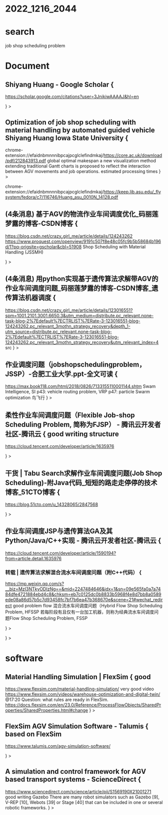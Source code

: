 # 2022_1216_2044
# search 
 job shop scheduling problem

# Document
## Shiyang Huang‬ - ‪Google Scholar‬ { 
https://scholar.google.com/citations?user=3JnikiwAAAAJ&hl=en

} >

## Optimization of job shop scheduling with material handling by automated guided vehicle Shiyang Huang Iowa State University { 
chrome-extension://efaidnbmnnnibpcajpcglclefindmkaj/https://core.ac.uk/download/pdf/212843913.pdf
global optimal makespan 
a new visualization method extending traditional Gantt charts is proposed to reflect the interaction between AGV movements and job operations. 
estimated processing times
} >

chrome-extension://efaidnbmnnnibpcajpcglclefindmkaj/https://keep.lib.asu.edu/_flysystem/fedora/c7/116746/Huang_asu_0010N_14128.pdf
## (4条消息) 基于AGV的物流作业车间调度优化_码丽莲梦露的博客-CSDN博客 { 
https://blog.csdn.net/crazy_girl_me/article/details/124243262
https://www.proquest.com/openview/9191c507f8e48c05fc9b5b58684b196d/1?pq-origsite=gscholar&cbl=51908
Shop Scheduling with Material Handling (JSSMH) 

} >


## (4条消息) 用python实现基于遗传算法求解带AGV的作业车间调度问题_码丽莲梦露的博客-CSDN博客_遗传算法机器调度 { 
https://blog.csdn.net/crazy_girl_me/article/details/123016551?spm=1001.2101.3001.6650.3&utm_medium=distribute.pc_relevant.none-task-blog-2%7Edefault%7ECTRLIST%7ERate-3-123016551-blog-124243262.pc_relevant_3mothn_strategy_recovery&depth_1-utm_source=distribute.pc_relevant.none-task-blog-2%7Edefault%7ECTRLIST%7ERate-3-123016551-blog-124243262.pc_relevant_3mothn_strategy_recovery&utm_relevant_index=4
src
} >

## 作业调度问题（jobshopschedulingproblem，JSSP）-合肥工业大学.ppt-全文可读 { 
https://max.book118.com/html/2018/0826/7133155110001144.shtm
Swam Intelligence, SI
p43: vehicle routing problem, VRP
p47: particle Swarm optimization 鸟飞行
} >

## 柔性作业车间调度问题（Flexible Job-shop Scheduling Problem, 简称为FJSP） - 腾讯云开发者社区-腾讯云 { good writing structure
https://cloud.tencent.com/developer/article/1635976

} >

## 干货 | Tabu Search求解作业车间调度问题(Job Shop Scheduling)-附Java代码_短短的路走走停停的技术博客_51CTO博客 { 
https://blog.51cto.com/u_14328065/2847568

} >

## 作业车间调度JSP与遗传算法GA及其Python/Java/C++实现 - 腾讯云开发者社区-腾讯云 { 
https://cloud.tencent.com/developer/article/1590194?from=article.detail.1635976
### 转载 | 遗传算法求解混合流水车间调度问题（附C++代码） { 
https://mp.weixin.qq.com/s?__biz=MzI3NTkyODIzNg==&mid=2247484646&idx=1&sn=09e565fa0a7a7484dfe4721884ebd4c8&chksm=eb7c0125dc0b8833b5968f4e8d7bb8a0589ede08a86d57b5c7d93458fc7bf7b6ea47b368670e&scene=21#wechat_redirect
    good problem flow
混合流水车间调度问题（Hybrid Flow Shop Scheduling Problem,  HFSSP
若每阶段有且仅有一台加工机器，则称为经典流水车间调度问题Flow Shop Scheduling Problem, FSSP

} >


} >



# software
## Material Handling Simulation | FlexSim {  good
https://www.flexsim.com/material-handling-simulation/
very good video https://www.flexsim.com/videos/warehouse-optimization-and-digital-twin/ @17:20
Question: what rules are ready in FlexSim.
https://docs.flexsim.com/en/23.0/Reference/ProcessFlowObjects/SharedProperties/SharedProperties.html#change
} >

## FlexSim AGV Simulation Software - Talumis { based on FlexSim
https://www.talumis.com/agv-simulation-software/

} >

## A simulation and control framework for AGV based transport systems - ScienceDirect { 
https://www.sciencedirect.com/science/article/pii/S1569190X21001271
good writing
Gazebo
There are many robot simulators such as Gazebo [9], V-REP [10], Webots [39] or Stage [40] that can be included in one or several robotic frameworks.
} >


